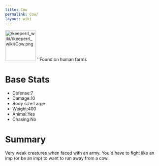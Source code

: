 ```yaml
---
title: Cow
permalink: Cow/
layout: wiki
---
```


<img src="/keeperrl_wiki//keeperrl_wiki/Cow.png" title="fig:/keeperrl_wiki//keeperrl_wiki/Cow.png" alt="/keeperrl_wiki//keeperrl_wiki/Cow.png" width="100" />
''Found on human farms

Base Stats
==========

-   Defense:7
-   Damage:10
-   Body size:Large
-   Weight:400
-   Animal:Yes
-   Chasing:No

Summary
=======

Very weak creatures when faced with an army. You'd have to fight like an
imp (or be an imp) to want to run away from a cow.

